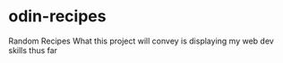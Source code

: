 # odin-recipes
Random Recipes
What this project will convey is displaying my
web dev skills thus far